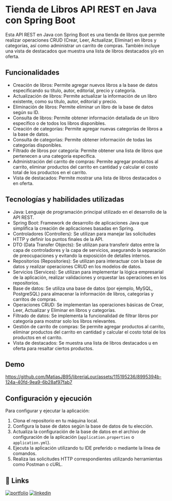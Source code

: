 # Tienda de Libros API REST en Java con Spring Boot

Esta API REST en Java con Spring Boot es una tienda de libros que permite realizar operaciones CRUD (Crear, Leer, Actualizar, Eliminar) en libros y categorías, así como administrar un carrito de compras. También incluye una vista de destacados que muestra una lista de libros destacados y/o en oferta.

## Funcionalidades

- Creación de libros: Permite agregar nuevos libros a la base de datos especificando su título, autor, editorial, precio y categoría.
- Actualización de libros: Permite actualizar la información de un libro existente, como su título, autor, editorial y precio.
- Eliminación de libros: Permite eliminar un libro de la base de datos según su ID.
- Consulta de libros: Permite obtener información detallada de un libro específico o de todos los libros disponibles.
- Creación de categorías: Permite agregar nuevas categorías de libros a la base de datos.
- Consulta de categorías: Permite obtener información de todas las categorías disponibles.
- Filtrado de libros por categoría: Permite obtener una lista de libros que pertenecen a una categoría específica.
- Administración del carrito de compras: Permite agregar productos al carrito, eliminar productos del carrito en cantidad y calcular el costo total de los productos en el carrito.
- Vista de destacados: Permite mostrar una lista de libros destacados o en oferta.

## Tecnologías y habilidades utilizadas

- Java: Lenguaje de programación principal utilizado en el desarrollo de la API REST.
- Spring Boot: Framework de desarrollo de aplicaciones Java que simplifica la creación de aplicaciones basadas en Spring.
- Controladores (Controllers): Se utilizan para manejar las solicitudes HTTP y definir los puntos finales de la API.
- DTO (Data Transfer Objects): Se utilizan para transferir datos entre la capa de controladores y la capa de servicios, asegurando la separación de preocupaciones y evitando la exposición de detalles internos.
- Repositorios (Repositories): Se utilizan para interactuar con la base de datos y realizar operaciones CRUD en los modelos de datos.
- Servicios (Services): Se utilizan para implementar la lógica empresarial de la aplicación, realizar validaciones y orquestar las operaciones en los repositorios.
- Base de datos: Se utiliza una base de datos (por ejemplo, MySQL, PostgreSQL) para almacenar la información de libros, categorías y carritos de compras.
- Operaciones CRUD: Se implementan las operaciones básicas de Crear, Leer, Actualizar y Eliminar en libros y categorías.
- Filtrado de datos: Se implementa la funcionalidad de filtrar libros por categoría para mostrar solo los libros relevantes.
- Gestión de carrito de compras: Se permite agregar productos al carrito, eliminar productos del carrito en cantidad y calcular el costo total de los productos en el carrito.
- Vista de destacados: Se muestra una lista de libros destacados u en oferta para resaltar ciertos productos.

## Demo

https://github.com/MatiasJB95/libreriaLour/assets/115195236/8995394b-124a-40fd-9ea9-6b28af97fab7

## Configuración y ejecución

Para configurar y ejecutar la aplicación:

1. Clona el repositorio en tu máquina local.
2. Configura la base de datos según la base de datos de tu elección.
3. Actualiza la configuración de la base de datos en el archivo de configuración de la aplicación (`application.properties` o `application.yml`).
4. Ejecuta la aplicación utilizando tu IDE preferido o mediante la línea de comandos.
5. Realiza las solicitudes HTTP correspondientes utilizando herramientas como Postman o cURL.


## 🔗 Links
[![portfolio](https://img.shields.io/badge/my_portfolio-000?style=for-the-badge&logo=ko-fi&logoColor=white)](https://app.aluracursos.com/emprega-one/profile/matiasss95)
[![linkedin](https://img.shields.io/badge/linkedin-0A66C2?style=for-the-badge&logo=linkedin&logoColor=white)](https://www.linkedin.com/in/matiasjb95/)



